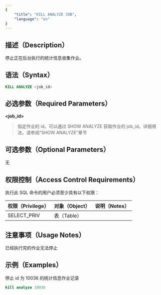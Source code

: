 ```yaml
---
{
    "title": "KILL ANALYZE JOB",
    "language": "en"
}
---
```


<!--
Licensed to the Apache Software Foundation (ASF) under one
or more contributor license agreements.  See the NOTICE file
distributed with this work for additional information
regarding copyright ownership.  The ASF licenses this file
to you under the Apache License, Version 2.0 (the
"License"); you may not use this file except in compliance
with the License.  You may obtain a copy of the License at

  http://www.apache.org/licenses/LICENSE-2.0

Unless required by applicable law or agreed to in writing,
software distributed under the License is distributed on an
"AS IS" BASIS, WITHOUT WARRANTIES OR CONDITIONS OF ANY
KIND, either express or implied.  See the License for the
specific language governing permissions and limitations
under the License.
-->



## 描述（Description）

停止正在后台执行的统计信息收集作业。

## 语法（Syntax）

```SQL
KILL ANALYZE <job_id>
```

## 必选参数（Required Parameters）

**<job_id>**

> 指定作业的 id。可以通过 SHOW ANALYZE 获取作业的 job_id。详细用法，请参阅“SHOW ANALYZE”章节

## 可选参数（Optional Parameters）

无

## 权限控制（Access Control Requirements）

执行此 SQL 命令的用户必须至少具有以下权限：

| 权限（Privilege） | 对象（Object） | 说明（Notes） |
| :---------------- | :------------- | :------------ |
| SELECT_PRIV       | 表（Table）    |               |

## 注意事项（Usage Notes）

已经执行完的作业无法停止

## 示例（Examples）

停止 id 为 10036 的统计信息作业记录

```SQL
kill analyze 10036
```